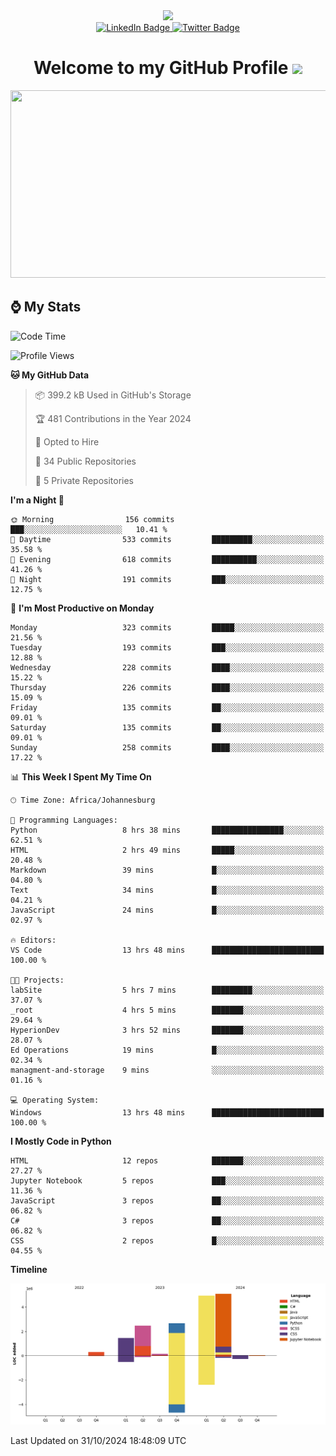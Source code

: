 <div id="header" align="center">
  <img src="https://github.com/user-attachments/assets/c79c3d9c-c1c6-4de8-b134-d96659ba3b04" width="100"/>

 <div id="badges">
   <a href="/br-code">
     <img src="https://img.shields.io/badge/Website-blue?style=for-the-badge&logoColor=white" alt="LinkedIn Badge">
   </a>
  
   <a href="/searxng-docker">
     <img src="https://img.shields.io/badge/searXNG-lightblue?style=for-the-badge&logo=twitter&logoColor=white" alt="Twitter Badge">
   </a>
 </div>
 
 <h1>
  Welcome to my GitHub Profile 
   <img src="https://media.giphy.com/media/hvRJCLFzcasrR4ia7z/giphy.gif" width="30px"/>
 </h1>
 
 <div align="center">
   <img src="https://media.giphy.com/media/dWesBcTLavkZuG35MI/giphy.gif" width="600" height="300"/>
 </div>
</div>

## ⌚ My Stats

<!--START_SECTION:waka-->
![Code Time](http://img.shields.io/badge/Code%20Time-73%20hrs%2026%20mins-blue)

![Profile Views](http://img.shields.io/badge/Profile%20Views-38-blue)

**🐱 My GitHub Data** 

> 📦 399.2 kB Used in GitHub's Storage 
 > 
> 🏆 481 Contributions in the Year 2024
 > 
> 💼 Opted to Hire
 > 
> 📜 34 Public Repositories 
 > 
> 🔑 5 Private Repositories 
 > 
**I'm a Night 🦉** 

```text
🌞 Morning                156 commits         ███░░░░░░░░░░░░░░░░░░░░░░   10.41 % 
🌆 Daytime                533 commits         █████████░░░░░░░░░░░░░░░░   35.58 % 
🌃 Evening                618 commits         ██████████░░░░░░░░░░░░░░░   41.26 % 
🌙 Night                  191 commits         ███░░░░░░░░░░░░░░░░░░░░░░   12.75 % 
```
📅 **I'm Most Productive on Monday** 

```text
Monday                   323 commits         █████░░░░░░░░░░░░░░░░░░░░   21.56 % 
Tuesday                  193 commits         ███░░░░░░░░░░░░░░░░░░░░░░   12.88 % 
Wednesday                228 commits         ████░░░░░░░░░░░░░░░░░░░░░   15.22 % 
Thursday                 226 commits         ████░░░░░░░░░░░░░░░░░░░░░   15.09 % 
Friday                   135 commits         ██░░░░░░░░░░░░░░░░░░░░░░░   09.01 % 
Saturday                 135 commits         ██░░░░░░░░░░░░░░░░░░░░░░░   09.01 % 
Sunday                   258 commits         ████░░░░░░░░░░░░░░░░░░░░░   17.22 % 
```


📊 **This Week I Spent My Time On** 

```text
🕑︎ Time Zone: Africa/Johannesburg

💬 Programming Languages: 
Python                   8 hrs 38 mins       ████████████████░░░░░░░░░   62.51 % 
HTML                     2 hrs 49 mins       █████░░░░░░░░░░░░░░░░░░░░   20.48 % 
Markdown                 39 mins             █░░░░░░░░░░░░░░░░░░░░░░░░   04.80 % 
Text                     34 mins             █░░░░░░░░░░░░░░░░░░░░░░░░   04.21 % 
JavaScript               24 mins             █░░░░░░░░░░░░░░░░░░░░░░░░   02.97 % 

🔥 Editors: 
VS Code                  13 hrs 48 mins      █████████████████████████   100.00 % 

🐱‍💻 Projects: 
labSite                  5 hrs 7 mins        █████████░░░░░░░░░░░░░░░░   37.07 % 
_root                    4 hrs 5 mins        ███████░░░░░░░░░░░░░░░░░░   29.64 % 
HyperionDev              3 hrs 52 mins       ███████░░░░░░░░░░░░░░░░░░   28.07 % 
Ed Operations            19 mins             █░░░░░░░░░░░░░░░░░░░░░░░░   02.34 % 
managment-and-storage    9 mins              ░░░░░░░░░░░░░░░░░░░░░░░░░   01.16 % 

💻 Operating System: 
Windows                  13 hrs 48 mins      █████████████████████████   100.00 % 
```

**I Mostly Code in Python** 

```text
HTML                     12 repos            ███████░░░░░░░░░░░░░░░░░░   27.27 % 
Jupyter Notebook         5 repos             ███░░░░░░░░░░░░░░░░░░░░░░   11.36 % 
JavaScript               3 repos             ██░░░░░░░░░░░░░░░░░░░░░░░   06.82 % 
C#                       3 repos             ██░░░░░░░░░░░░░░░░░░░░░░░   06.82 % 
CSS                      2 repos             █░░░░░░░░░░░░░░░░░░░░░░░░   04.55 % 
```



**Timeline**

![Lines of Code chart](https://raw.githubusercontent.com/brandenvs/brandenvs/main/assets/bar_graph.png)


 Last Updated on 31/10/2024 18:48:09 UTC
<!--END_SECTION:waka-->
<!--
**brandenvs/brandenvs** is a ✨ _special_ ✨ repository because its `README.md` (this file) appears on your GitHub profile.

Here are some ideas to get you started:

- 🔭 I’m currently working on ...
- 🌱 I’m currently learning ...
- 👯 I’m looking to collaborate on ...
- 🤔 I’m looking for help with ...
- 💬 Ask me about ...
- 📫 How to reach me: ...
- 😄 Pronouns: ...
- ⚡ Fun fact: ...
-->
